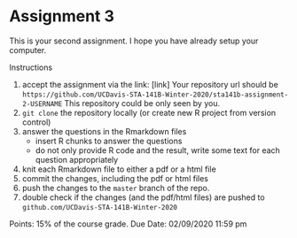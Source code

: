 # Assignment 3


This is your second assignment. I hope you have already setup your computer.

Instructions

1. accept the assignment via the link: [link]
    Your repository url should be `https://github.com/UCDavis-STA-141B-Winter-2020/sta141b-assignment-2-USERNAME`
    This repository could be only seen by you.
1. `git clone` the repository locally (or create new R project from version control)
1. answer the questions in the Rmarkdown files 
    - insert R chunks to answer the questions
    - do not only provide R code and the result, write some text for each question appropriately
1. knit each Rmarkdown file to either a pdf or a html file
1. commit the changes, including the pdf or html files
1. push the changes to the `master` branch of the repo.
1. double check if the changes (and the pdf/html files) are pushed to `github.com/UCDavis-STA-141B-Winter-2020`


Points: 15% of the course grade.
Due Date: 02/09/2020 11:59 pm
